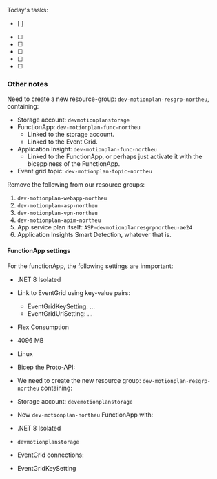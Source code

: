 Today's tasks:
- [ ] 
- [ ] 
- [ ] 
- [ ] 
- [ ] 
- [ ]  

### Other notes
Need to create a new resource-group: `dev-motionplan-resgrp-northeu`, containing:
- Storage account: `devmotionplanstorage`
- FunctionApp: `dev-motionplan-func-northeu`
    - Linked to the storage account.
    - Linked to the Event Grid.
- Application Insight: `dev-motionplan-func-northeu`
    - Linked to the FunctionApp, or perhaps just activate it with the biceppiness of the FunctionApp.
- Event grid topic: `dev-motionplan-topic-northeu`

Remove the following from our resource groups:
1. `dev-motionplan-webapp-northeu`
2. `dev-motionplan-asp-northeu`
3. `dev-motionplan-vpn-northeu` 
4. `dev-motionplan-apim-northeu`
5. App service plan itself: `ASP-devmotionplanresgrpnortheu-ae24`
6. Application Insights Smart Detection, whatever that is.


#### FunctionApp settings
For the functionApp, the following settings are inmportant:
- .NET 8 Isolated
- Link to EventGrid using key-value pairs:
    - EventGridKeySetting: ...
    - EventGridUriSetting: ...
- Flex Consumption
- 4096 MB
- Linux




- Bicep the Proto-API:

- We need to create the new resource group: `dev-motionplan-resgrp-northeu` containing:

- Storage account: `devemotionplanstorage`

- New `dev-motionplan-northeu` FunctionApp with:

- .NET 8 Isolated
- `devmotionplanstorage`
- EventGrid connections:

- EventGridKeySetting
